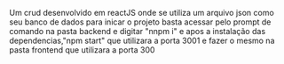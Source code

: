 Um crud desenvolvido em reactJS onde se utiliza um arquivo json como seu banco de dados
para inicar o projeto basta acessar pelo prompt de comando na pasta backend e digitar "nnpm i" e apos a instalação das dependencias,"npm start" que utilizara a porta 3001
e fazer o mesmo na pasta frontend que utilizara a porta 300
